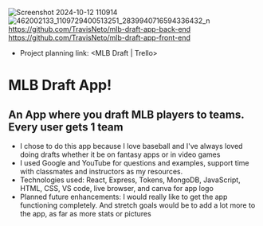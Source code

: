 ![Screenshot 2024-10-12 110914](https://github.com/user-attachments/assets/f31dae27-9e73-4cb0-9543-63cfb5f7247e)
![462002133_1109729400513251_2839940716594336432_n](https://github.com/user-attachments/assets/fb5f58b7-e64f-42d7-a9ce-842af456bf36)
https://github.com/TravisNeto/mlb-draft-app-back-end
https://github.com/TravisNeto/mlb-draft-app-front-end
* Project planning link: <MLB Draft | Trello>

# MLB Draft App!
## An App where you draft MLB players to teams. Every user gets 1 team
* I chose to do this app because I love baseball and I've always loved doing drafts whether it be on fantasy apps or in video games
* I used Google and YouTube for questions and examples, support time with classmates and instructors as my resources.
* Technologies used: React, Express, Tokens, MongoDB, JavaScript, HTML, CSS, VS code, live browser, and canva for app logo
* Planned future enhancements: I would really like to get the app functioning completely. And stretch goals would be to add a lot more to the app, as far as more stats or pictures
